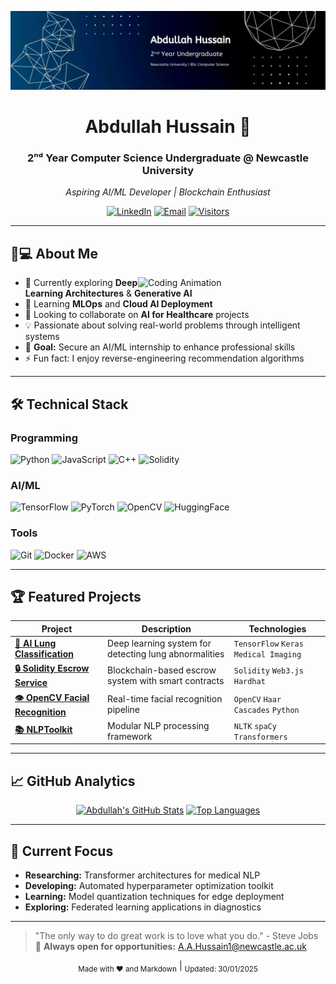 <!--
  README.md
  Author: Abdullah Hussain (ahussainNCL)
-->

<div align="center">
  
  ![Header Banner](https://github.com/ahussainNCL/ahussainNCL/blob/4476ec3ecdf31a37ac5abc7806d4c7530c1d4011/assets/1738181777207.jpg)
  
  # Abdullah Hussain 🚀
  
  ### 2ⁿᵈ Year Computer Science Undergraduate @ Newcastle University
  *Aspiring AI/ML Developer | Blockchain Enthusiast*
  
  [![LinkedIn](https://img.shields.io/badge/LinkedIn-Connect-%230A66C2?style=for-the-badge&logo=linkedin)](https://linkedin.com/in/abdullahalihussain)
  [![Email](https://img.shields.io/badge/Email-Contact-%23EA4335?style=for-the-badge&logo=gmail)](mailto:A.A.Hussain1@newcastle.ac.uk)
  [![Visitors](https://komarev.com/ghpvc/?username=ahussainNCL&style=for-the-badge&color=blueviolet)](https://github.com/ahussainNCL)
  
</div>

---

## 🧑💻 About Me

<img align="right" src="https://raw.githubusercontent.com/ahussainNCL/YOUR_REPO_NAME/main/coding.gif" width="300" alt="Coding Animation">

- 🔭 Currently exploring **Deep Learning Architectures** & **Generative AI**
- 🌱 Learning **MLOps** and **Cloud AI Deployment**
- 👯 Looking to collaborate on **AI for Healthcare** projects
- 💡 Passionate about solving real-world problems through intelligent systems
- 🎯 **Goal:** Secure an AI/ML internship to enhance professional skills
- ⚡ Fun fact: I enjoy reverse-engineering recommendation algorithms

---

## 🛠️ Technical Stack

### **Programming**
![Python](https://img.shields.io/badge/Python-3776AB?style=flat&logo=python&logoColor=white)
![JavaScript](https://img.shields.io/badge/JavaScript-F7DF1E?style=flat&logo=javascript&logoColor=black)
![C++](https://img.shields.io/badge/C++-00599C?style=flat&logo=c%2B%2B&logoColor=white)
![Solidity](https://img.shields.io/badge/Solidity-363636?style=flat&logo=solidity&logoColor=white)

### **AI/ML**
![TensorFlow](https://img.shields.io/badge/TensorFlow-FF6F00?style=flat&logo=tensorflow&logoColor=white)
![PyTorch](https://img.shields.io/badge/PyTorch-EE4C2C?style=flat&logo=pytorch&logoColor=white)
![OpenCV](https://img.shields.io/badge/OpenCV-5C3EE8?style=flat&logo=opencv&logoColor=white)
![HuggingFace](https://img.shields.io/badge/HuggingFace-FFD21E?style=flat&logo=huggingface&logoColor=black)

### **Tools**
![Git](https://img.shields.io/badge/Git-F05032?style=flat&logo=git&logoColor=white)
![Docker](https://img.shields.io/badge/Docker-2496ED?style=flat&logo=docker&logoColor=white)
![AWS](https://img.shields.io/badge/AWS-232F3E?style=flat&logo=amazon-aws&logoColor=white)

---

## 🏆 Featured Projects

| Project | Description | Technologies |
|---------|-------------|--------------|
| **[🤖 AI Lung Classification](https://github.com/ahussainNCL/AI-LungClassification)** | Deep learning system for detecting lung abnormalities | `TensorFlow` `Keras` `Medical Imaging` |
| **[🔒 Solidity Escrow Service](https://github.com/ahussainNCL/Solidity-Escrow-Service)** | Blockchain-based escrow system with smart contracts | `Solidity` `Web3.js` `Hardhat` |
| **[👁️ OpenCV Facial Recognition](https://github.com/ahussainNCL/OpenCV-Facial-Recognition)** | Real-time facial recognition pipeline | `OpenCV` `Haar Cascades` `Python` |
| **[📚 NLPToolkit](https://github.com/ahussainNCL/NLPToolkit)** | Modular NLP processing framework | `NLTK` `spaCy` `Transformers` |

---

## 📈 GitHub Analytics

<div align="center">

[![Abdullah's GitHub Stats](https://github-readme-stats.vercel.app/api?username=ahussainNCL&show_icons=true&theme=radical&hide_title=true)](https://github.com/ahussainNCL)
[![Top Languages](https://github-readme-stats.vercel.app/api/top-langs/?username=ahussainNCL&layout=compact&theme=radical&hide_title=true)](https://github.com/ahussainNCL)

</div>

---

## 🚀 Current Focus

- **Researching:** Transformer architectures for medical NLP
- **Developing:** Automated hyperparameter optimization toolkit
- **Learning:** Model quantization techniques for edge deployment
- **Exploring:** Federated learning applications in diagnostics

---



> "The only way to do great work is to love what you do." - Steve Jobs  
> 📧 **Always open for opportunities:** [A.A.Hussain1@newcastle.ac.uk](mailto:A.A.Hussain1@newcastle.ac.uk)

<div align="center">
  <sub>Made with ❤️ and Markdown</sub> | 
  <sub>Updated: 30/01/2025</sub>
</div>
